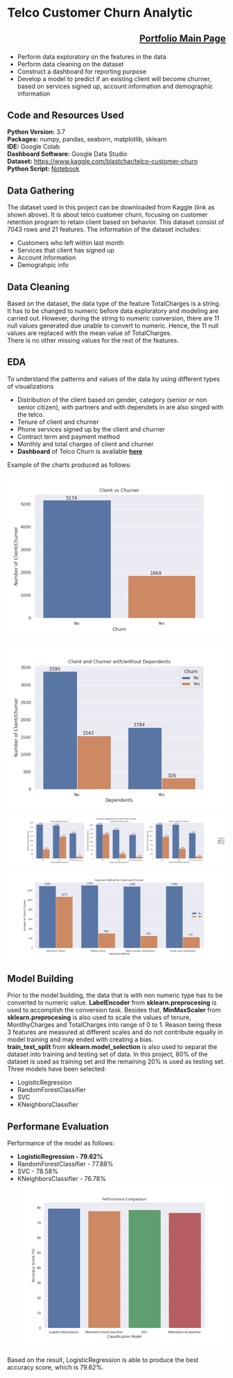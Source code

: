 # Telco Customer Churn Analytic

## <p align="right">[Portfolio Main Page](https://github.com/WengWeng0410/Weng_Portfolio)</p>

* Perform data exploratory on the features in the data
* Perform data cleaning on the dataset 
* Construct a dashboard for reporting purpose 
* Develop a model to predict if an existing client will become churner, based on services signed up, account information and demographic information

## Code and Resources Used

**Python Version:** 3.7 <br>
**Packages:** numpy, pandas, seaborn, matplotlib, sklearn <br>
**IDE:** Google Colab <br>
**Dashboard Software:** Google Data Studio <br>
**Dataset:** https://www.kaggle.com/blastchar/telco-customer-churn <br>
**Python Script:** [Notebook](https://colab.research.google.com/drive/1Vsc4aUD_-CEf85OFs-4n7F8pBwWRLgu2?usp=sharing)

## Data Gathering

The dataset used in this project can be downloaded from Kaggle (link as shown above). It is about telco customer churn, focusing on customer retention program to retain client based on behavior. This dataset consist of 7043 rows and 21 features. The information of the dataset includes: <br>
* Customers who left within last month
* Services that client has signed up
* Account information
* Demograhpic info 

## Data Cleaning

Based on the dataset, the data type of the feature TotalCharges is a string. It has to be changed to numeric before data exploratory and modeling are carried out. However, during the string to numeric conversion, there are 11 null values generated due unable to convert to numeric. Hence, the 11 null values are replaced with the mean value of TotalCharges. <br> There is no other missing values for the rest of the features.

## EDA

To understand the patterns and values of the data by using different types of visualizations <br>
* Distribution of the client based on gender, category (senior or non senior citizen), with partners and with dependets in are also singed with the telco.
* Tenure of client and churner
* Phone services signed up by the client and churner
* Contract term and payment method
* Monthly and total charges of client and churner
* **Dashboard** of Telco Churn is available [**here**](https://datastudio.google.com/reporting/f1db2a3d-9b9f-4501-a9a8-2c2e4677953c) 

Example of the charts produced as follows: <br>

![](/images/client_vs_churner.png)

![](/images/dependent_client_vs_churner.png)

![](/images/services_client_vs_churner.png)

![](/images/payment_client_vs_churner.png)

## Model Building

Prior to the model building, the data that is with non numeric type has to be converted to numeric value. **LabelEncoder** from **sklearn.preprocesing** is used to accomplish the conversion task. Besides that, **MinMaxScaler** from **sklearn.preprocesing** is also used to scale the values of tenure, MontlhyCharges and TotalCharges into range of 0 to 1. Reason being these 3 features are measured at different scales and do not contribute equally in model training and may ended with creating a bias. <br> 
**train_test_split** from **sklearn.model_selection** is also used to separat the dataset into training and testing set of data. In this project, 80% of the dataset is used as training set and the remaining 20% is used as testing set. <br>
Three models have been selected: <br>
* LogisticRegression
* RandomForestClassifier
* SVC
* KNeighborsClassifier

## Performane Evaluation

Performance of the model as follows: <br>
* **LogisticRegression - 79.62%**
* RandomForestClassifier - 77.88%
* SVC - 78.58%
* KNeighborsClassifier - 76.78% <br>
![](/images/model_performance.png)

Based on the result, LogisticRegression is able to produce the best accuracy score, which is 79.62%.
